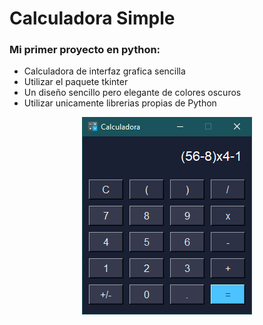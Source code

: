 # Calculadora Simple

### Mi primer proyecto en python:

- Calculadora de interfaz grafica sencilla
- Utilizar el paquete tkinter
- Un diseño sencillo pero elegante de colores oscuros
- Utilizar unicamente librerias propias de Python

<p align="center">
  <img src="img.png" />
</p>

